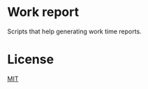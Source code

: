 Work report
===========

Scripts that help generating work time reports.


License
=======

[MIT](https://opensource.org/licenses/MIT)

